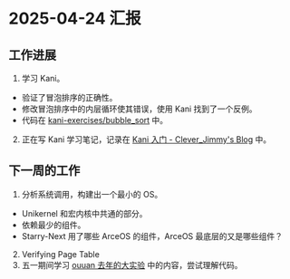# 2025-04-24 汇报

## 工作进展

1. 学习 Kani。
  - 验证了冒泡排序的正确性。
  - 修改冒泡排序中的内层循环使其错误，使用 Kani 找到了一个反例。
  - 代码在 [kani-exercises/bubble_sort](https://github.com/LearningOS/osbiglab-2025s-2022011223/kani-exercises/bubble_sort) 中。
2. 正在写 Kani 学习笔记，记录在 [Kani 入门 - Clever_Jimmy's Blog](https://leverimmy.top/2025/04/22/An-Introduction-to-Kani) 中。

## 下一周的工作

1. 分析系统调用，构建出一个最小的 OS。
  - Unikernel 和宏内核中共通的部分。
  - 依赖最少的组件。
  - Starry-Next 用了哪些 ArceOS 的组件，ArceOS 最底层的又是哪些组件？
2. Verifying Page Table
3. 五一期间学习 [ouuan 去年的大实验](https://github.com/LearningOS/osbiglab-2024s-verifyingkernel/) 中的内容，尝试理解代码。
